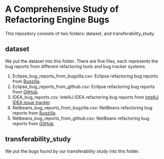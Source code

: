 # A Comprehensive Study of Refactoring Engine Bugs

This repository consists of two folders: dataset, and transferability_study.

## dataset
We put the dataset into this folder.
There are five files, each represents the bug reports from different refactoring tools and bug tracker systems.
1. Eclipse_bug_reports_from_bugzilla.csv: Eclipse refactoring bug reports from [Bugzilla](https://bugs.eclipse.org/bugs/).
2. Eclipse_bug_reports_from_github.csv: Eclipse refactoring bug reports from [GitHub](https://github.com/eclipse-jdt/eclipse.jdt.ui/issues).
3. IDEA_bug_reports.csv: IntelliJ IDEA refactoring bug reports from [IntelliJ IDEA issue tracker](https://youtrack.jetbrains.com/issues/IDEA).
4. Netbeans_bug_reports_from_bugzilla.csv: NetBeans refactoring bug reports from [Bugzilla](https://bz.apache.org/netbeans/).
5. Netbeans_bug_reports_from_github.csv: NetBeans refactoring bug reports from [GitHub](https://github.com/apache/netbeans/issues).

## transferability_study
We put the bugs found by our transferability study into this folder.


